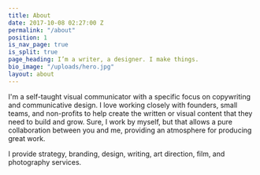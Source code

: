 ```yaml
---
title: About
date: 2017-10-08 02:27:00 Z
permalink: "/about"
position: 1
is_nav_page: true
is_split: true
page_heading: I’m a writer, a designer. I make things.
bio_image: "/uploads/hero.jpg"
layout: about
---
```


I'm a self-taught visual communicator with a specific focus on copywriting and communicative design. I love working closely with founders, small teams, and non-profits to help create the written or visual content that they need to build and grow. Sure, I work by myself, but that allows a pure collaboration between you and me, providing an atmosphere for producing great work.  

I provide strategy, branding, design, writing, art direction, film, and photography services. 